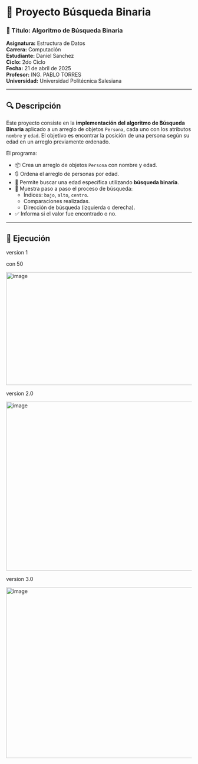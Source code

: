 # 🔎 Proyecto Búsqueda Binaria

### 📌 Título: Algoritmo de Búsqueda Binaria  
**Asignatura:** Estructura de Datos  
**Carrera:** Computación  
**Estudiante:** Daniel Sanchez  
**Ciclo:** 2do Ciclo  
**Fecha:** 21 de abril de 2025  
**Profesor:** ING. PABLO TORRES  
**Universidad:** Universidad Politécnica Salesiana  

---

## 🔍 Descripción

Este proyecto consiste en la **implementación del algoritmo de Búsqueda Binaria** aplicado a un arreglo de objetos `Persona`, cada uno con los atributos `nombre` y `edad`. El objetivo es encontrar la posición de una persona según su edad en un arreglo previamente ordenado.

El programa:

- 📦 Crea un arreglo de objetos `Persona` con nombre y edad.
- 🔃 Ordena el arreglo de personas por edad.
- 🔎 Permite buscar una edad específica utilizando **búsqueda binaria**.
- 🧠 Muestra paso a paso el proceso de búsqueda:
  - Índices: `bajo`, `alto`, `centro`.
  - Comparaciones realizadas.
  - Dirección de búsqueda (izquierda o derecha).
- ✅ Informa si el valor fue encontrado o no.

---

## 🚀 Ejecución

version 1

con 50

<img width="1640" height="306" alt="image" src="https://github.com/user-attachments/assets/1dfd9863-190c-4a5d-b7ac-b9a460cfccc0" />

version 2.0

<img width="1641" height="458" alt="image" src="https://github.com/user-attachments/assets/2c8d385e-4054-4726-ab7e-cb81a77b774f" />

version 3.0

<img width="1857" height="463" alt="image" src="https://github.com/user-attachments/assets/87d5e592-1060-406a-8e67-0e8c8c5cf629" />

